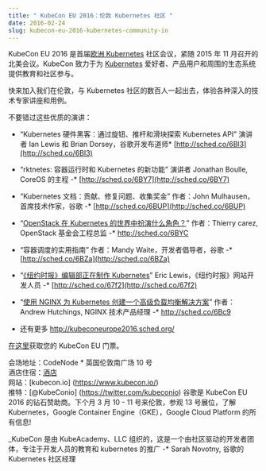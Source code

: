 ```yaml
---
title: " KubeCon EU 2016：伦敦 Kubernetes 社区 "
date: 2016-02-24
slug: kubecon-eu-2016-kubernetes-community-in
---
```



KubeCon EU 2016 是首届[欧洲 Kubernetes](http://kubernetes.io/) 社区会议，紧随 2015 年 11 月召开的北美会议。KubeCon 致力于为 [Kubernetes](http://kubernetes.io/) 爱好者、产品用户和周围的生态系统提供教育和社区参与。

快来加入我们在伦敦，与 Kubernetes 社区的数百人一起出去，体验各种深入的技术专家讲座和用例。

不要错过这些优质的演讲：


* “Kubernetes 硬件黑客：通过旋钮、推杆和滑块探索 Kubernetes API” 演讲者 Ian Lewis 和 Brian Dorsey，谷歌开发布道师* [http://sched.co/6Bl3](http://sched.co/6Bl3)

* “rktnetes: 容器运行时和 Kubernetes 的新功能” 演讲者 Jonathan Boulle, CoreOS 的主程 -* [http://sched.co/6BY7](http://sched.co/6BY7)

* “Kubernetes 文档：贡献、修复问题、收集奖金” 作者：John Mulhausen，首席技术作家，谷歌 -* [http://sched.co/6BUP](http://sched.co/6BUP)&nbsp;
* “[OpenStack 在 Kubernetes 的世界中扮演什么角色？](https://kubeconeurope2016.sched.org/event/6BYC/what-is-openstacks-role-in-a-kubernetes-world?iframe=yes&w=i:0;&sidebar=yes&bg=no#?iframe=yes&w=i:100;&sidebar=yes&bg=no)” 作者：Thierry carez, OpenStack 基金会工程总监 -* http://sched.co/6BYC
* “容器调度的实用指南” 作者：Mandy Waite，开发者倡导者，谷歌 -* [http://sched.co/6BZa](http://sched.co/6BZa)

* “[《纽约时报》编辑部正在制作 Kubernetes](https://kubeconeurope2016.sched.org/event/67f2/kubernetes-in-production-in-the-new-york-times-newsroom?iframe=yes&w=i:0;&sidebar=yes&bg=no#?iframe=yes&w=i:100;&sidebar=yes&bg=no)” Eric Lewis，《纽约时报》网站开发人员 -* [http://sched.co/67f2](http://sched.co/67f2)
* “[使用 NGINX 为 Kubernetes 创建一个高级负载均衡解决方案](https://kubeconeurope2016.sched.org/event/6Bc9/creating-an-advanced-load-balancing-solution-for-kubernetes-with-nginx?iframe=yes&w=i:0;&sidebar=yes&bg=no#?iframe=yes&w=i:100;&sidebar=yes&bg=no)” 作者：Andrew Hutchings, NGINX 技术产品经理 -* http://sched.co/6Bc9
* 还有更多 http://kubeconeurope2016.sched.org/

[在这里](https://ti.to/kubecon/kubecon-eu-2016)获取您的 KubeCon EU 门票。

会场地址：CodeNode * 英国伦敦南广场 10 号  
酒店住宿：[酒店](https://skillsmatter.com/contact-us)  
网站：[kubecon.io] (https://www.kubecon.io/)  
推特：[@KubeConio] (https://twitter.com/kubeconio)
谷歌是 KubeCon EU 2016 的钻石赞助商。下个月 3 月 10 - 11 号来伦敦，参观 13 号展位，了解 Kubernetes，Google Container Engine（GKE），Google Cloud Platform 的所有信息!


_KubeCon 是由 KubeAcademy、LLC 组织的，这是一个由社区驱动的开发者团体，专注于开发人员的教育和 kubernetes 的推广
-* Sarah Novotny, 谷歌的 Kubernetes 社区经理


